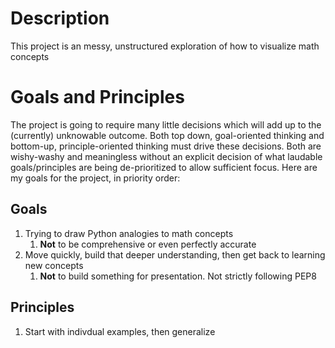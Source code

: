 # Description
This project is an messy, unstructured exploration of how to visualize math concepts

# Goals and Principles
The project is going to require many little decisions which will add up to the (currently) unknowable outcome. Both top down, goal-oriented thinking and bottom-up, principle-oriented thinking must drive these decisions. Both are wishy-washy and meaningless without an explicit decision of what laudable goals/principles are being de-prioritized to allow sufficient focus. Here are my goals for the project, in priority order:
## Goals
1. Trying to draw Python analogies to math concepts
    1. __Not__ to be comprehensive or even perfectly accurate
1. Move quickly, build that deeper understanding, then get back to learning new concepts
    1. __Not__ to build something for presentation. Not strictly following PEP8

## Principles
1. Start with indivdual examples, then generalize